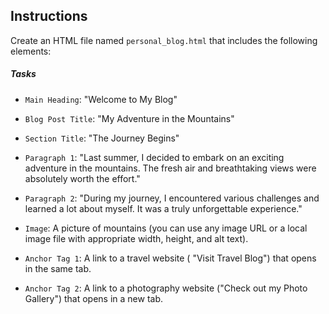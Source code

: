 ## Instructions
Create an HTML file named `personal_blog.html` that includes the following elements:


##### Tasks
- `Main Heading`: "Welcome to My Blog"
- `Blog Post Title`: "My Adventure in the Mountains"
- `Section Title`: "The Journey Begins"
- `Paragraph 1`: "Last summer, I decided to embark on an exciting adventure in the mountains. The fresh air and breathtaking views were absolutely worth the effort."
- `Paragraph 2`: "During my journey, I encountered various challenges and learned a lot about myself. It was a truly unforgettable experience."
- `Image`: A picture of mountains (you can use any image URL or a local image file with appropriate width, height, and alt text).
  
- `Anchor Tag 1`: A link to a travel website ( "Visit Travel Blog") that opens in the same tab.

- `Anchor Tag 2`: A link to a photography website ("Check out my Photo Gallery") that opens in a new tab.